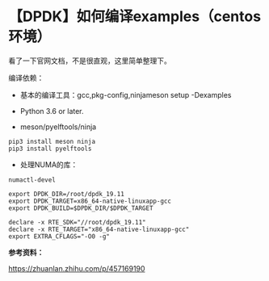 # 【DPDK】如何编译examples（centos环境）

看了一下官网文档，不是很直观，这里简单整理下。

编译依赖：

* 基本的编译工具：gcc,pkg-config,ninjameson setup -Dexamples

  

- Python 3.6 or later.

* meson/pyelftools/ninja

```shell
pip3 install meson ninja
pip3 install pyelftools
```

* 处理NUMA的库：

```
numactl-devel
```



```
export DPDK_DIR=/root/dpdk_19.11
export DPDK_TARGET=x86_64-native-linuxapp-gcc
export DPDK_BUILD=$DPDK_DIR/$DPDK_TARGET

declare -x RTE_SDK="//root/dpdk_19.11"
declare -x RTE_TARGET="x86_64-native-linuxapp-gcc"
export EXTRA_CFLAGS="-O0 -g"
```

**参考资料：**

https://zhuanlan.zhihu.com/p/457169190
